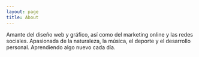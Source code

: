 ```yaml
---
layout: page
title: About
---
```


Amante del diseño web y gráfico, así como del marketing online y las redes sociales. Apasionada de la naturaleza, la música, el deporte y el desarrollo personal. Aprendiendo algo nuevo cada día.
